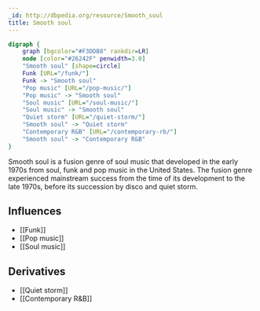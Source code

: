 ```yaml
---
_id: http://dbpedia.org/resource/Smooth_soul
title: Smooth soul
---
```


```dot
digraph {
	graph [bgcolor="#F3DDB8" rankdir=LR]
	node [color="#26242F" penwidth=3.0]
	"Smooth soul" [shape=circle]
	Funk [URL="/funk/"]
	Funk -> "Smooth soul"
	"Pop music" [URL="/pop-music/"]
	"Pop music" -> "Smooth soul"
	"Soul music" [URL="/soul-music/"]
	"Soul music" -> "Smooth soul"
	"Quiet storm" [URL="/quiet-storm/"]
	"Smooth soul" -> "Quiet storm"
	"Contemporary R&B" [URL="/contemporary-rb/"]
	"Smooth soul" -> "Contemporary R&B"
}
```

Smooth soul is a fusion genre of soul music that developed in the early 1970s from soul, funk and pop music in the United States. The fusion genre experienced mainstream success from the time of its development to the late 1970s, before its succession by disco and quiet storm.

## Influences
- [[Funk]]
- [[Pop music]]
- [[Soul music]]

## Derivatives
- [[Quiet storm]]
- [[Contemporary R&B]]

